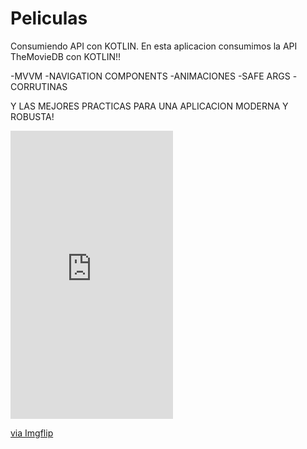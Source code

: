 # Peliculas
Consumiendo API con KOTLIN. 
En esta aplicacion consumimos la API TheMovieDB con KOTLIN!!

-MVVM
-NAVIGATION COMPONENTS
-ANIMACIONES
-SAFE ARGS
-CORRUTINAS

Y LAS MEJORES PRACTICAS PARA UNA APLICACION MODERNA Y ROBUSTA!

<div style="width:260px;max-width:100%;"><div style="height:0;padding-bottom:177.31%;position:relative;"><iframe width="260" height="461" style="position:absolute;top:0;left:0;width:100%;height:100%;" frameBorder="0" src="https://imgflip.com/embed/4x9o9b"></iframe></div><p><a href="https://imgflip.com/gif/4x9o9b">via Imgflip</a></p></div>
